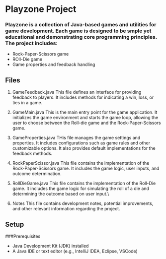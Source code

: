 # Playzone Project

### Playzone is a collection of Java-based games and utilities for game development. Each game is designed to be smple yet educational and demonstrating core programming principles. The project includes:
- Rock-Paper-Scissors game
- ROll-Die game
- Game properties and feedback handling

## Files
1. GameFeedback.java
This file defines an interface for providing feedback to players. It includes methods for indicating a win, loss, or ties in a game.

2. GameMain.java
This is the main entry point for the game application. It initializes the game environment and starts the game loop, allowing the user to choose between the Roll-die game and the Rock-Paper-Scissors game.

3. GameProperties.java
THis file manages the game settings and properties. It includes configurations such as game rules and other customizable options. It also provides default implementations for the feedback methods.

4. RockPaperScissor.java
This file contains the implementation of the Rock-Paper-Scissors game. It includes the game logic, user inputs, and outcome determination.

5. RollDieGame.java
This file contains the implementation of the Roll-Die game. It includes the game logic for simulating the roll of a die and determining the outcome based on user input.\

6. Notes
This file contains development notes, potential improvements, and other relevant information regarding the project.

## Setup
###Prerequisites
- Java Development Kit (JDK) installed
- A Java IDE or text editor (e.g., IntelliJ IDEA, Eclipse, VSCode)


  
